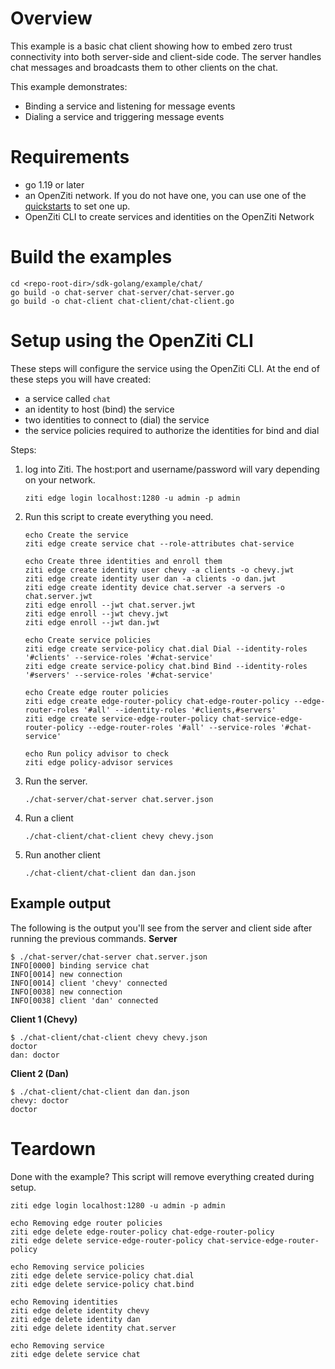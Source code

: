 # Overview
This example is a basic chat client showing how to embed zero trust connectivity into both server-side and client-side 
code. The server handles chat messages and broadcasts them to other clients on the chat.

This example demonstrates:
* Binding a service and listening for message events
* Dialing a service and triggering message events

# Requirements
* go 1.19 or later
* an OpenZiti network. If you do not have one, you can use one of the [quickstarts](https://openziti.github.io/ziti/quickstarts/quickstart-overview.html) to set one up.
* OpenZiti CLI to create services and identities on the OpenZiti Network

# Build the examples
```shell
cd <repo-root-dir>/sdk-golang/example/chat/
go build -o chat-server chat-server/chat-server.go
go build -o chat-client chat-client/chat-client.go
```

# Setup using the OpenZiti CLI
These steps will configure the service using the OpenZiti CLI. At the end of these steps you will have created:
* a service called `chat`
* an identity to host (bind) the service
* two identities to connect to (dial) the service
* the service policies required to authorize the identities for bind and dial

Steps:
1. log into Ziti. The host:port and username/password will vary depending on your network.

       ziti edge login localhost:1280 -u admin -p admin
1. Run this script to create everything you need.

       echo Create the service
       ziti edge create service chat --role-attributes chat-service
       
       echo Create three identities and enroll them
       ziti edge create identity user chevy -a clients -o chevy.jwt
       ziti edge create identity user dan -a clients -o dan.jwt
       ziti edge create identity device chat.server -a servers -o chat.server.jwt
       ziti edge enroll --jwt chat.server.jwt
       ziti edge enroll --jwt chevy.jwt
       ziti edge enroll --jwt dan.jwt
       
       echo Create service policies
       ziti edge create service-policy chat.dial Dial --identity-roles '#clients' --service-roles '#chat-service'
       ziti edge create service-policy chat.bind Bind --identity-roles '#servers' --service-roles '#chat-service'
       
       echo Create edge router policies
       ziti edge create edge-router-policy chat-edge-router-policy --edge-router-roles '#all' --identity-roles '#clients,#servers'
       ziti edge create service-edge-router-policy chat-service-edge-router-policy --edge-router-roles '#all' --service-roles '#chat-service'
       
       echo Run policy advisor to check
       ziti edge policy-advisor services
1. Run the server.

       ./chat-server/chat-server chat.server.json 
1. Run a client

       ./chat-client/chat-client chevy chevy.json
1. Run another client

       ./chat-client/chat-client dan dan.json
## Example output
The following is the output you'll see from the server and client side after running the previous commands.
**Server**
```
$ ./chat-server/chat-server chat.server.json
INFO[0000] binding service chat
INFO[0014] new connection
INFO[0014] client 'chevy' connected
INFO[0038] new connection
INFO[0038] client 'dan' connected
```
**Client 1 (Chevy)**
```
$ ./chat-client/chat-client chevy chevy.json
doctor
dan: doctor
```
**Client 2 (Dan)**
```
$ ./chat-client/chat-client dan dan.json
chevy: doctor
doctor
```
# Teardown
Done with the example? This script will remove everything created during setup.
```
ziti edge login localhost:1280 -u admin -p admin

echo Removing edge router policies
ziti edge delete edge-router-policy chat-edge-router-policy
ziti edge delete service-edge-router-policy chat-service-edge-router-policy

echo Removing service policies
ziti edge delete service-policy chat.dial
ziti edge delete service-policy chat.bind

echo Removing identities
ziti edge delete identity chevy
ziti edge delete identity dan
ziti edge delete identity chat.server

echo Removing service
ziti edge delete service chat
```
